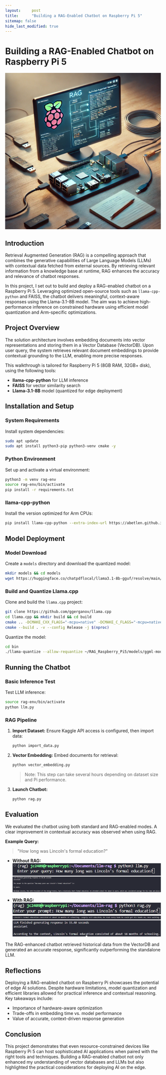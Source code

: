```yaml
---
layout:     post
title:      "Building a RAG-Enabled Chatbot on Raspberry Pi 5"
sitemap: false
hide_last_modified: true
---
```


# Building a RAG-Enabled Chatbot on Raspberry Pi 5

![RAG Raspberry Pi](../images/RPI_Gen_Image.png)

## Introduction

Retrieval Augmented Generation (RAG) is a compelling approach that combines the generative capabilities of Large Language Models (LLMs) with contextual data fetched from external sources. By retrieving relevant information from a knowledge base at runtime, RAG enhances the accuracy and relevance of chatbot responses.

In this project, I set out to build and deploy a RAG-enabled chatbot on a Raspberry Pi 5. Leveraging optimized open-source tools such as `llama-cpp-python` and FAISS, the chatbot delivers meaningful, context-aware responses using the Llama-3.1-8B model. The aim was to achieve high-performance inference on constrained hardware using efficient model quantization and Arm-specific optimizations.

## Project Overview

The solution architecture involves embedding documents into vector representations and storing them in a Vector Database (VectorDB). Upon user query, the system retrieves relevant document embeddings to provide contextual grounding to the LLM, enabling more precise responses.

This walkthrough is tailored for Raspberry Pi 5 (8GB RAM, 32GB+ disk), using the following tools:

* **llama-cpp-python** for LLM inference
* **FAISS** for vector similarity search
* **Llama-3.1-8B** model (quantized for edge deployment)

## Installation and Setup

### System Requirements

Install system dependencies:

```bash
sudo apt update
sudo apt install python3-pip python3-venv cmake -y
```

### Python Environment

Set up and activate a virtual environment:

```bash
python3 -m venv rag-env
source rag-env/bin/activate
pip install -r requirements.txt
```

### llama-cpp-python

Install the version optimized for Arm CPUs:

```bash
pip install llama-cpp-python --extra-index-url https://abetlen.github.io/llama-cpp-python/whl/cpu
```

## Model Deployment

### Model Download

Create a `models` directory and download the quantized model:

```bash
mkdir models && cd models
wget https://huggingface.co/chatpdflocal/llama3.1-8b-gguf/resolve/main/ggml-model-Q4_K_M.gguf
```

### Build and Quantize Llama.cpp

Clone and build the `llama.cpp` project:

```bash
git clone https://github.com/ggerganov/llama.cpp
cd llama.cpp && mkdir build && cd build
cmake .. -DCMAKE_CXX_FLAGS="-mcpu=native" -DCMAKE_C_FLAGS="-mcpu=native" -DLLAMA_CURL=OFF
cmake --build . -v --config Release -j $(nproc)
```

Quantize the model:

```bash
cd bin
./llama-quantize --allow-requantize ~/RAG_Raspberry_Pi5/models/ggml-model-Q4_K_M.gguf ~/RAG_Raspberry_Pi5/models/llama3.1-8b-instruct.Q4_0_arm.gguf Q4_0
```

## Running the Chatbot

### Basic Inference Test

Test LLM inference:

```bash
source rag-env/bin/activate
python llm.py
```

### RAG Pipeline

1. **Import Dataset:**
   Ensure Kaggle API access is configured, then import data:

   ```bash
   python import_data.py
   ```

2. **Vector Embedding:**
   Embed documents for retrieval:

   ```bash
   python vector_embedding.py
   ```

   > Note: This step can take several hours depending on dataset size and Pi performance.

3. **Launch Chatbot:**

   ```bash
   python rag.py
   ```

## Evaluation

We evaluated the chatbot using both standard and RAG-enabled modes. A clear improvement in contextual accuracy was observed when using RAG.

**Example Query:**

> "How long was Lincoln's formal education?"

* **Without RAG:**
  ![Basic LLM Prompt](../images/basic_llm_prompt.png)
  ![Basic LLM response](../images/basic_llm_response.png)

* **With RAG:**
  ![RAG LLM Prompt](../images/RAG_llm_prompt.png)
  ![Vector DB](../images/vector_db.png)
  ![RAG LLM Response](../images/RAG_llm_response.png)

The RAG-enhanced chatbot retrieved historical data from the VectorDB and generated an accurate response, significantly outperforming the standalone LLM.

## Reflections

Deploying a RAG-enabled chatbot on Raspberry Pi showcases the potential of edge AI solutions. Despite hardware limitations, model quantization and efficient libraries allowed for practical inference and contextual reasoning. Key takeaways include:

* Importance of hardware-aware optimization
* Trade-offs in embedding time vs. model performance
* Value of accurate, context-driven response generation

## Conclusion

This project demonstrates that even resource-constrained devices like Raspberry Pi 5 can host sophisticated AI applications when paired with the right tools and techniques. Building a RAG-enabled chatbot not only enhanced my understanding of vector databases and LLMs but also highlighted the practical considerations for deploying AI on the edge.
